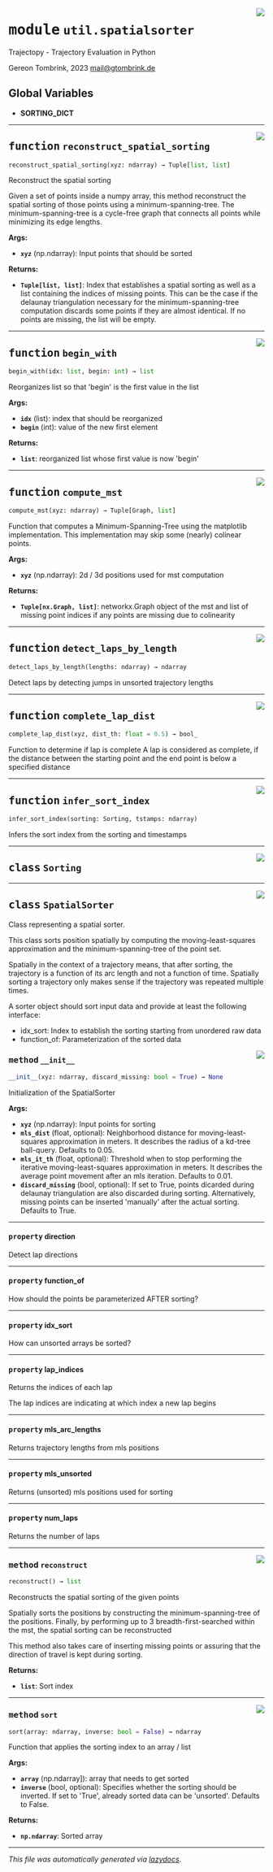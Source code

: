 <!-- markdownlint-disable -->

<a href="..\trajectopy_core\util\spatialsorter.py#L0"><img align="right" style="float:right;" src="https://img.shields.io/badge/-source-cccccc?style=flat-square"></a>

# <kbd>module</kbd> `util.spatialsorter`
Trajectopy - Trajectory Evaluation in Python 

Gereon Tombrink, 2023 mail@gtombrink.de 

**Global Variables**
---------------
- **SORTING_DICT**

---

<a href="..\trajectopy_core\util\spatialsorter.py#L251"><img align="right" style="float:right;" src="https://img.shields.io/badge/-source-cccccc?style=flat-square"></a>

## <kbd>function</kbd> `reconstruct_spatial_sorting`

```python
reconstruct_spatial_sorting(xyz: ndarray) → Tuple[list, list]
```

Reconstruct the spatial sorting 

Given a set of points inside a numpy array, this method reconstruct the spatial sorting of those points using a minimum-spanning-tree. The minimum-spanning-tree is a cycle-free graph that connects all points while minimizing its edge lengths. 



**Args:**
 
 - <b>`xyz`</b> (np.ndarray):  Input points that should be sorted 



**Returns:**
 
 - <b>`Tuple[list, list]`</b>:  Index that establishes a spatial sorting  as well as a list containing the indices  of missing points. This can be the case  if the delaunay triangulation necessary  for the minimum-spanning-tree computation  discards some points if they are almost  identical. If no points are missing, the  list will be empty. 


---

<a href="..\trajectopy_core\util\spatialsorter.py#L308"><img align="right" style="float:right;" src="https://img.shields.io/badge/-source-cccccc?style=flat-square"></a>

## <kbd>function</kbd> `begin_with`

```python
begin_with(idx: list, begin: int) → list
```

Reorganizes list so that 'begin' is the first value in the list 



**Args:**
 
 - <b>`idx`</b> (list):  index that should be reorganized 
 - <b>`begin`</b> (int):  value of the new first element 



**Returns:**
 
 - <b>`list`</b>:  reorganized list whose first value is now  'begin' 


---

<a href="..\trajectopy_core\util\spatialsorter.py#L326"><img align="right" style="float:right;" src="https://img.shields.io/badge/-source-cccccc?style=flat-square"></a>

## <kbd>function</kbd> `compute_mst`

```python
compute_mst(xyz: ndarray) → Tuple[Graph, list]
```

Function that computes a Minimum-Spanning-Tree using the matplotlib implementation. This implementation may skip some (nearly) colinear points. 



**Args:**
 
 - <b>`xyz`</b> (np.ndarray):  2d / 3d positions used for mst computation 



**Returns:**
 
 - <b>`Tuple[nx.Graph, list]`</b>:  networkx.Graph object of the mst and  list of missing point indices if any  points are missing due to colinearity 


---

<a href="..\trajectopy_core\util\spatialsorter.py#L401"><img align="right" style="float:right;" src="https://img.shields.io/badge/-source-cccccc?style=flat-square"></a>

## <kbd>function</kbd> `detect_laps_by_length`

```python
detect_laps_by_length(lengths: ndarray) → ndarray
```

Detect laps by detecting jumps in unsorted trajectory lengths 


---

<a href="..\trajectopy_core\util\spatialsorter.py#L416"><img align="right" style="float:right;" src="https://img.shields.io/badge/-source-cccccc?style=flat-square"></a>

## <kbd>function</kbd> `complete_lap_dist`

```python
complete_lap_dist(xyz, dist_th: float = 0.5) → bool_
```

Function to determine if lap is complete A lap is considered as complete, if the distance between the starting point and the end point is below a specified distance 


---

<a href="..\trajectopy_core\util\spatialsorter.py#L433"><img align="right" style="float:right;" src="https://img.shields.io/badge/-source-cccccc?style=flat-square"></a>

## <kbd>function</kbd> `infer_sort_index`

```python
infer_sort_index(sorting: Sorting, tstamps: ndarray)
```

Infers the sort index from the sorting and timestamps 


---

<a href="..\trajectopy_core\util\spatialsorter.py#L23"><img align="right" style="float:right;" src="https://img.shields.io/badge/-source-cccccc?style=flat-square"></a>

## <kbd>class</kbd> `Sorting`








---

<a href="..\trajectopy_core\util\spatialsorter.py#L34"><img align="right" style="float:right;" src="https://img.shields.io/badge/-source-cccccc?style=flat-square"></a>

## <kbd>class</kbd> `SpatialSorter`
Class representing a spatial sorter. 

This class sorts position spatially by computing the moving-least-squares approximation and the minimum-spanning-tree of the point set. 

Spatially in the context of a trajectory means, that after sorting, the trajectory is a function of its arc length and not a function of time. Spatially sorting a trajectory only makes sense if the trajectory was repeated multiple times. 

A sorter object should sort input data and provide at least the following interface: 
- idx_sort: Index to establish the sorting starting from unordered raw data 
- function_of: Parameterization of the sorted data 

<a href="..\trajectopy_core\util\spatialsorter.py#L52"><img align="right" style="float:right;" src="https://img.shields.io/badge/-source-cccccc?style=flat-square"></a>

### <kbd>method</kbd> `__init__`

```python
__init__(xyz: ndarray, discard_missing: bool = True) → None
```

Initialization of the SpatialSorter 



**Args:**
 
 - <b>`xyz`</b> (np.ndarray):  Input points for sorting 
 - <b>`mls_dist`</b> (float, optional):  Neighborhood distance for  moving-least-squares  approximation in meters.  It describes the radius of a  kd-tree ball-query.  Defaults to 0.05. 
 - <b>`mls_it_th`</b> (float, optional):  Threshold when to stop  performing the iterative  moving-least-squares  approximation in meters.  It describes the average point  movement after an mls iteration.  Defaults to 0.01. 
 - <b>`discard_missing`</b> (bool, optional):  If set to True, points  dicarded during delaunay  triangulation are also  discarded during sorting.  Alternatively, missing  points can be inserted  'manually' after the  actual sorting.  Defaults to True. 


---

#### <kbd>property</kbd> direction

Detect lap directions 

---

#### <kbd>property</kbd> function_of

How should the points be parameterized AFTER sorting? 

---

#### <kbd>property</kbd> idx_sort

How can unsorted arrays be sorted? 

---

#### <kbd>property</kbd> lap_indices

Returns the indices of each lap 

The lap indices are indicating at which index a new lap begins 

---

#### <kbd>property</kbd> mls_arc_lengths

Returns trajectory lengths from mls positions 

---

#### <kbd>property</kbd> mls_unsorted

Returns (unsorted) mls positions used for sorting 

---

#### <kbd>property</kbd> num_laps

Returns the number of laps 



---

<a href="..\trajectopy_core\util\spatialsorter.py#L137"><img align="right" style="float:right;" src="https://img.shields.io/badge/-source-cccccc?style=flat-square"></a>

### <kbd>method</kbd> `reconstruct`

```python
reconstruct() → list
```

Reconstructs the spatial sorting of the given points 

Spatially sorts the positions by constructing the minimum-spanning-tree of the positions. Finally, by performing up to 3 breadth-first-searched within the mst, the spatial sorting can be reconstructed 

This method also takes care of inserting missing points or assuring that the direction of travel is kept during sorting. 



**Returns:**
 
 - <b>`list`</b>:  Sort index 

---

<a href="..\trajectopy_core\util\spatialsorter.py#L176"><img align="right" style="float:right;" src="https://img.shields.io/badge/-source-cccccc?style=flat-square"></a>

### <kbd>method</kbd> `sort`

```python
sort(array: ndarray, inverse: bool = False) → ndarray
```

Function that applies the sorting index to an array / list 



**Args:**
 
 - <b>`array`</b> (np.ndarray]):  array that needs to get sorted 
 - <b>`inverse`</b> (bool, optional):  Specifies whether the sorting  should be inverted. If set to  'True', already sorted data can  be 'unsorted'.  Defaults to False. 



**Returns:**
 
 - <b>`np.ndarray`</b>:  Sorted array 




---

_This file was automatically generated via [lazydocs](https://github.com/ml-tooling/lazydocs)._
